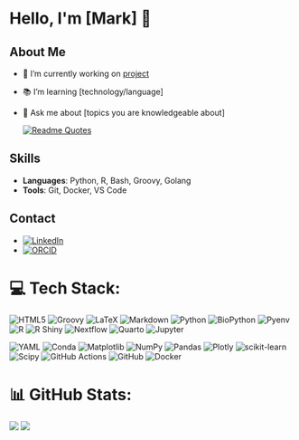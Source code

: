 # Hello, I'm [Mark] 👋

## About Me
- 🌟 I’m currently working on [project](https://link-to-project.com)
- 📚 I’m learning [technology/language]
- 💬 Ask me about [topics you are knowledgeable about]

  [![Readme Quotes](https://quotes-github-readme.vercel.app/api?type=horizontal&theme=dracula)](https://github.com/piyushsuthar/github-readme-quotes)

## Skills
- **Languages**: Python, R, Bash, Groovy, Golang
- **Tools**: Git, Docker, VS Code

## Contact
- [![LinkedIn](https://img.shields.io/badge/-LinkedIn-blue)](https://www.linkedin.com/in/mark-schultz-10310331b/)
- [![ORCID](https://img.shields.io/badge/ORCID-ID-green)](https://orcid.org/0000-0002-7689-6531)

# 💻 Tech Stack:
![HTML5](https://img.shields.io/badge/html5-%23E34F26.svg?style=for-the-badge&logo=html5&logoColor=white) ![Groovy](https://img.shields.io/badge/groovy-%234497A1.svg?style=for-the-badge&logo=groovy&logoColor=white)
![LaTeX](https://img.shields.io/badge/latex-%23008080.svg?style=for-the-badge&logo=latex&logoColor=white) ![Markdown](https://img.shields.io/badge/markdown-%23000000.svg?style=for-the-badge&logo=markdown&logoColor=white) ![Python](https://img.shields.io/badge/python-3670A0?style=for-the-badge&logo=python&logoColor=ffdd54) ![BioPython](https://img.shields.io/badge/BioPython-3776AB.svg?style=for-the-badge&logo=python&logoColor=white) ![Pyenv](https://img.shields.io/badge/Pyenv-7B10F2.svg?style=for-the-badge&logo=python&logoColor=white)
 ![R](https://img.shields.io/badge/r-%23276DC3.svg?style=for-the-badge&logo=r&logoColor=white) ![R Shiny](https://img.shields.io/badge/R%20Shiny-%230086B3.svg?style=for-the-badge&logo=rstudio&logoColor=white) ![Nextflow](https://img.shields.io/badge/Nextflow-%2303AF7A.svg?style=for-the-badge&logo=nextflow&logoColor=white) ![Quarto](https://img.shields.io/badge/Quarto-1389FD.svg?style=for-the-badge&logo=quarto&logoColor=white)
![Jupyter](https://img.shields.io/badge/Jupyter-F37626.svg?style=for-the-badge&logo=jupyter&logoColor=white)

 ![YAML](https://img.shields.io/badge/yaml-%23ffffff.svg?style=for-the-badge&logo=yaml&logoColor=151515) ![Conda](https://img.shields.io/badge/Conda-%2344A833.svg?style=for-the-badge&logo=anaconda&logoColor=white)
 ![Matplotlib](https://img.shields.io/badge/Matplotlib-%23ffffff.svg?style=for-the-badge&logo=Matplotlib&logoColor=black) ![NumPy](https://img.shields.io/badge/numpy-%23013243.svg?style=for-the-badge&logo=numpy&logoColor=white) ![Pandas](https://img.shields.io/badge/pandas-%23150458.svg?style=for-the-badge&logo=pandas&logoColor=white) ![Plotly](https://img.shields.io/badge/Plotly-%233F4F75.svg?style=for-the-badge&logo=plotly&logoColor=white) ![scikit-learn](https://img.shields.io/badge/scikit--learn-%23F7931E.svg?style=for-the-badge&logo=scikit-learn&logoColor=white) ![Scipy](https://img.shields.io/badge/SciPy-%230C55A5.svg?style=for-the-badge&logo=scipy&logoColor=%white) ![GitHub Actions](https://img.shields.io/badge/github%20actions-%232671E5.svg?style=for-the-badge&logo=githubactions&logoColor=white) ![GitHub](https://img.shields.io/badge/github-%23121011.svg?style=for-the-badge&logo=github&logoColor=white) ![Docker](https://img.shields.io/badge/docker-%230db7ed.svg?style=for-the-badge&logo=docker&logoColor=white) 

# 📊 GitHub Stats:
![](https://github-readme-stats.vercel.app/api?username=schultzm&theme=dark&hide_border=false&include_all_commits=false&count_private=true)
![](https://github-readme-streak-stats.herokuapp.com/?user=schultzm&theme=dark&hide_border=false)
